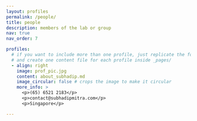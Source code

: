 ```yaml
---
layout: profiles
permalink: /people/
title: people
description: members of the lab or group
nav: true
nav_order: 7

profiles:
  # if you want to include more than one profile, just replicate the following block
  # and create one content file for each profile inside _pages/
  - align: right
    image: prof_pic.jpg
    content: about_subhadip.md
    image_circular: false # crops the image to make it circular
    more_info: >
      <p>(65) 6521 2183</p>
      <p>contact@subhadipmitra.com</p>
      <p>Singapore</p>

---
```

